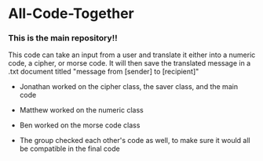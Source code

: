 # All-Code-Together

### This is the main repository!!

This code can take an input from a user and translate it either into a numeric code, a cipher, or morse code. It will then save the translated message in a .txt document titled "message from [sender] to [recipient]"

- Jonathan worked on the cipher class, the saver class, and the main code

- Matthew worked on the numeric class

- Ben worked on the morse code class

- The group checked each other's code as well, to make sure it would all be compatible in the final code
